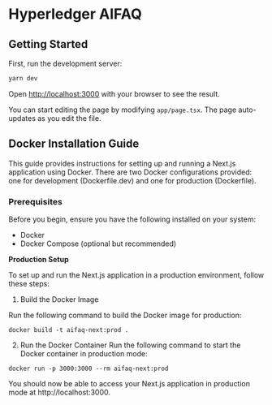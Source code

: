 # Hyperledger AIFAQ

## Getting Started

First, run the development server:

```bash
yarn dev
```

Open [http://localhost:3000](http://localhost:3000) with your browser to see the result.

You can start editing the page by modifying `app/page.tsx`. The page auto-updates as you edit the file.


 ## Docker Installation Guide

 This guide provides instructions for setting up and running a Next.js application using Docker. There are two Docker configurations provided: one for development (Dockerfile.dev) and one for production (Dockerfile).

### Prerequisites

Before you begin, ensure you have the following installed on your system:

- Docker
- Docker Compose (optional but recommended)

**Production Setup**

To set up and run the Next.js application in a production environment, follow these steps:

1. Build the Docker Image

Run the following command to build the Docker image for production:
```
docker build -t aifaq-next:prod .
```
2.  Run the Docker Container
Run the following command to start the Docker container in production mode:

```
docker run -p 3000:3000 --rm aifaq-next:prod
```
You should now be able to access your Next.js application in production mode at http://localhost:3000.
